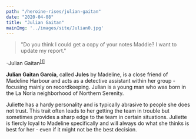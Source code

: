 ```yaml
---
path: "/heroine-rises/julian-gaitan"
date: "2020-04-08"
title: "Julian Gaitan"
mainImg: '../images/site/Julian0.jpg'
---
```

<div class="char-quote">
<blockquote>
 "Do you think I could get a copy of your notes Maddie? I want to update my report."
</blockquote>
<p>-Julian Gaitan<sup><a href="https://www.ezequielespinoza.com/heroine-rises/6/3">[1]</a></sup></p>
</div>

**Julian Gaitan Garcia**, called **Jules** by Madeline, is a close friend of Madeline Harbour and acts as a detective assistant within her group - focusing mainly on recordkeeping. Julian is a young man who was born in the La Noria neighborhood of Northern Serenity.

Juliette has a hardy personality and is typically abrasive to people she does not trust. This trait often leads to her getting the team in trouble but sometimes provides a sharp edge to the team in certain situations. Juliette is fiercly loyal to Madeline specifically and will always do what she thinks is best for her - even if it might not be the best decision.